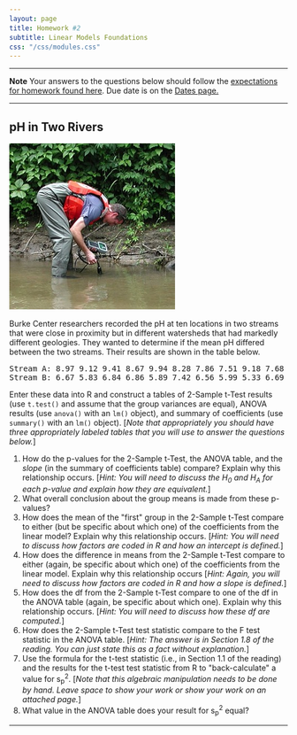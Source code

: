 ```yaml
---
layout: page
title: Homework #2
subtitle: Linear Models Foundations
css: "/css/modules.css"
---
```


----

<div class="alert alert-warning">
  <strong>Note</strong> Your answers to the questions below should follow the <a href="../../resources/hwformat" target="_blank">expectations for homework found here</a>. Due date is on the <a href="../../resources/Dates-Current" target="_blank">Dates page.</a>
</div>

----

## pH in Two Rivers
<img src="../zimgs/pHrivers.jpg" alt="Measuring pH" class="img-right">

Burke Center researchers recorded the pH at ten locations in two streams that were close in proximity but in different watersheds that had markedly different geologies. They wanted to determine if the mean pH differed between the two streams. Their results are shown in the table below.

<pre>
Stream A: 8.97 9.12 9.41 8.67 9.94 8.28 7.86 7.51 9.18 7.68
Stream B: 6.67 5.83 6.84 6.86 5.89 7.42 6.56 5.99 5.33 6.69
</pre>

Enter these data into R and construct a tables of 2-Sample t-Test results (use `t.test()` and assume that the group variances are equal), ANOVA results (use `anova()` with an `lm()` object), and summary of coefficients (use `summary()` with an `lm()` object). [*Note that appropriately you should have three appropriately labeled tables that you will use to answer the questions below.*]

1. How do the p-values for the 2-Sample t-Test, the ANOVA table, and the *slope* (in the summary of coefficients table) compare? Explain why this relationship occurs. [*Hint: You will need to discuss the H<sub>0</sub> and H<sub>A</sub> for each p-value and explain how they are equivalent.*]
1. What overall conclusion about the group means is made from these p-values?
1. How does the mean of the "first" group in the 2-Sample t-Test compare to either (but be specific about which one) of the coefficients from the linear model? Explain why this relationship occurs. [*Hint: You will need to discuss how factors are coded in R and how an intercept is defined.*]
1. How does the difference in means from the 2-Sample t-Test compare to either (again, be specific about which one) of the coefficients from the linear model. Explain why this relationship occurs [*Hint: Again, you will need to discuss how factors are coded in R and how a slope is defined.*]
1. How does the df from the 2-Sample t-Test compare to one of the df in the ANOVA table (again, be specific about which one). Explain why this relationship occurs. [*Hint: You will need to discuss how these df are computed.*]
1. How does the 2-Sample t-Test test statistic compare to the F test statistic in the ANOVA table. [*Hint: The answer is in Section 1.8 of the reading. You can just state this as a fact without explanation.*]
1. Use the formula for the t-test statistic (i.e., in Section 1.1 of the reading) and the results for the t-test test statistic from R to "back-calculate" a value for s<sub>p</sub><sup>2</sup>. [*Note that this algebraic manipulation needs to be done by hand. Leave space to show your work or show your work on an attached page.*]
1. What value in the ANOVA table does your result for s<sub>p</sub><sup>2</sup> equal?

----
